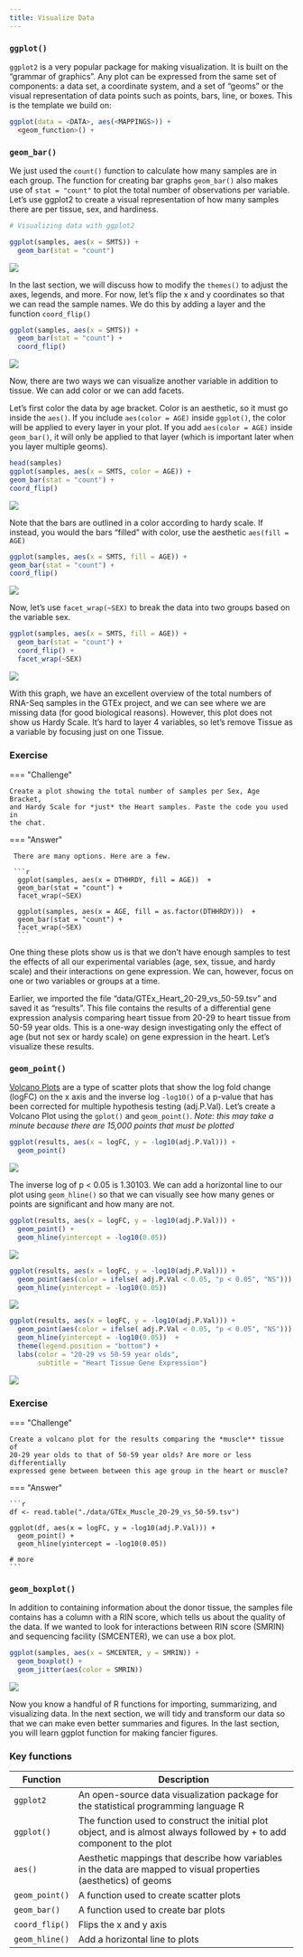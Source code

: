 ```yaml
---
title: Visualize Data
---
```


### `ggplot()`

`ggplot2` is a very popular package for making visualization. It is
built on the “grammar of graphics”. Any plot can be expressed from the
same set of components: a data set, a coordinate system, and a set of
“geoms” or the visual representation of data points such as points,
bars, line, or boxes. This is the template we build on:
  
```r
ggplot(data = <DATA>, aes(<MAPPINGS>)) +
  <geom_function>() +
```

### `geom_bar()`

We just used the `count()` function to calculate how many samples are in
each group. The function for creating bar graphs `geom_bar()` also
makes use of `stat = "count"` to plot the total number of observations
per variable. Let’s use ggplot2 to create a visual representation of how
many samples there are per tissue, sex, and hardiness.

```r
# Visualizing data with ggplot2

ggplot(samples, aes(x = SMTS)) +
  geom_bar(stat = "count")
```

![](./images/bar1-1.png)

In the last section, we will discuss how to modify the `themes()` to
adjust the axes, legends, and more. For now, let’s flip the x and y
coordinates so that we can read the sample names. We do this by adding a
layer and the function `coord_flip()`

```r
ggplot(samples, aes(x = SMTS)) +
  geom_bar(stat = "count") + 
  coord_flip()
```

![](./images/bar2-1.png)

Now, there are two ways we can visualize another variable in addition to
tissue. We can add color or we can add facets.

Let’s first color the data by age bracket. Color is an aesthetic, so it
must go inside the `aes()`. If you include `aes(color = AGE)` inside
`ggplot()`, the color will be applied to every layer in your plot. If
you add `aes(color = AGE)` inside `geom_bar()`, it will only be applied
to that layer (which is important later when you layer multiple geoms).
               
               
               
```r
head(samples)
ggplot(samples, aes(x = SMTS, color = AGE)) +
geom_bar(stat = "count") + 
coord_flip()
```
               
![](./images/bar3-1.png)

Note that the bars are outlined in a color according to hardy scale. If
instead, you would the bars “filled” with color, use the aesthetic
`aes(fill = AGE)`
               
``` r
ggplot(samples, aes(x = SMTS, fill = AGE)) +
geom_bar(stat = "count") + 
coord_flip()
```
               
![](./images/bar4-1.png)

Now, let’s use `facet_wrap(~SEX)` to break the data into two groups
based on the variable sex.
               
``` r
ggplot(samples, aes(x = SMTS, fill = AGE)) +
  geom_bar(stat = "count") + 
  coord_flip() +
  facet_wrap(~SEX)
```
               
![](./images/bar5-1.png)

With this graph, we have an excellent overview of the total numbers of
RNA-Seq samples in the GTEx project, and we can see where we are missing
data (for good biological reasons). However, this plot does not show us
Hardy Scale. It’s hard to layer 4 variables, so let’s remove Tissue as a
variable by focusing just on one Tissue.

### Exercise
               
=== "Challenge"
               
    Create a plot showing the total number of samples per Sex, Age Bracket,
    and Hardy Scale for *just* the Heart samples. Paste the code you used in
    the chat.
               
=== "Answer"
               
     There are many options. Here are a few.
               
     ```r
      ggplot(samples, aes(x = DTHHRDY, fill = AGE))  +
      geom_bar(stat = "count") +
      facet_wrap(~SEX) 
               
      ggplot(samples, aes(x = AGE, fill = as.factor(DTHHRDY)))  +
      geom_bar(stat = "count") +
      facet_wrap(~SEX) 
      ```
               

                 
One thing these plots show us is that we don’t have enough samples to
test the effects of all our experimental variables (age, sex, tissue,
and hardy scale) and their interactions on gene expression. We can,
however, focus on one or two variables or groups at a time.
               
Earlier, we imported the file “data/GTEx_Heart_20-29_vs_50-59.tsv” and
saved it as “results”. This file contains the results of a differential
gene expression analysis comparing heart tissue from 20-29 to heart
tissue from 50-59 year olds. This is a one-way design investigating only
the effect of age (but not sex or hardy scale) on gene expression in the
heart. Let’s visualize these results.

### `geom_point()`

[Volcano Plots](https://en.wikipedia.org/wiki/Volcano_plot_(statistics))
are a type of scatter plots that show the log fold change (logFC) on the
x axis and the inverse log `-log10()` of a p-value that has been
corrected for multiple hypothesis testing (adj.P.Val). Let’s create a
Volcano Plot using the `gplot()` and `geom_point()`. *Note: this may
take a minute because there are 15,000 points that must be plotted*
  
```r
ggplot(results, aes(x = logFC, y = -log10(adj.P.Val))) +
  geom_point() 
```

![](./images/volcano1-1.png) 

The inverse log of p < 0.05 is 1.30103. We can add a horizontal line to
our plot using `geom_hline()` so that we can visually see how many genes
or points are significant and how many are not.

```r
ggplot(results, aes(x = logFC, y = -log10(adj.P.Val))) +
  geom_point() +
  geom_hline(yintercept = -log10(0.05))
```

![](./images/volcano2-1.png) 

```r
ggplot(results, aes(x = logFC, y = -log10(adj.P.Val))) +
  geom_point(aes(color = ifelse( adj.P.Val < 0.05, "p < 0.05", "NS"))) +
  geom_hline(yintercept = -log10(0.05)) 
```

![](./images/volcano3-1.png) 

```r
ggplot(results, aes(x = logFC, y = -log10(adj.P.Val))) +
  geom_point(aes(color = ifelse( adj.P.Val < 0.05, "p < 0.05", "NS"))) +
  geom_hline(yintercept = -log10(0.05))  +
  theme(legend.position = "bottom") +
  labs(color = "20-29 vs 50-59 year olds", 
       subtitle = "Heart Tissue Gene Expression")
```

![](./images/volcano4-1.png) 

### Exercise

=== "Challenge"

    Create a volcano plot for the results comparing the *muscle** tissue of
    20-29 year olds to that of 50-59 year olds? Are more or less differentially 
    expressed gene between between this age group in the heart or muscle?
  
=== "Answer"

    ```r
    df <- read.table("./data/GTEx_Muscle_20-29_vs_50-59.tsv")
    
    ggplot(df, aes(x = logFC, y = -log10(adj.P.Val))) +
      geom_point() +
      geom_hline(yintercept = -log10(0.05))

    # more  
    ```

### `geom_boxplot()`

In addition to containing information about the donor tissue, the
samples file contains has a column with a RIN score, which tells us
about the quality of the data. If we wanted to look for interactions
between RIN score (SMRIN) and sequencing facility (SMCENTER), we can use
a box plot.

```r
ggplot(samples, aes(x = SMCENTER, y = SMRIN)) +
  geom_boxplot() +
  geom_jitter(aes(color = SMRIN))
```

![](./images/boxplot-1.png) 

Now you know a handful of R functions for importing, summarizing, and
visualizing data. In the next section, we will tidy and transform our
data so that we can make even better summaries and figures. In the last
section, you will learn ggplot function for making fancier figures.

### Key functions
    
| Function       | Description  |
|----------------|------------- |
| `ggplot2`      | An open-source data visualization package for the statistical programming language R     |          
| `ggplot()`     | The function used to construct the initial plot object, and is almost always followed by + to add component to the plot | 
| `aes()`        | Aesthetic mappings that describe how variables in the data are mapped to visual properties (aesthetics) of geoms |
| `geom_point()` | A function used to create scatter plots   |                                                          
| `geom_bar()`   | A function used to create bar plots |                                                                
| `coord_flip()` | Flips the x and y axis |                                                                             
| `geom_hline()` | Add a horizontal line to plots |                                                                    
